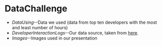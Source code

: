 # DataChallenge
* *DataUsing*--Data we used (data from top ten developers with the most and least number of hours)
* *DeveloperInteractionLogs*--Our data source, taken from [here](https://github.com/abb-iss/DeveloperInteractionLogs/tree/master).
* *Images*--Images used in our presentation
